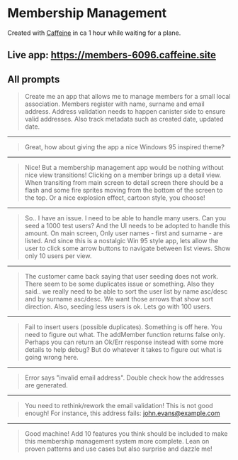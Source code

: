 # Membership Management

Created with [Caffeine](https://caffeine.ai) in ca 1 hour while waiting for a plane.

## Live app: https://members-6096.caffeine.site

## All prompts

> Create me an app that allows me to manage members for a small local association. Members register with name, surname and email address. Address validation needs to happen canister side to ensure valid addresses. Also track metadata such as created date, updated date.

---

> Great, how about giving the app a nice Windows 95 inspired theme?

---

> Nice! But a membership management app would be nothing without nice view transitions! Clicking on a member brings up a detail view. When transiting from main screen to detail screen there should be a flash and some fire sprites moving from the bottom of the screen to the top. Or a nice explosion effect, cartoon style, you choose!

---

> So.. I have an issue. I need to be able to handle many users. Can you seed a 1000 test users? And the UI needs to be adopted to handle this amount. On main screen, Only user names - first and surname - are listed. And since this is a nostalgic Win 95 style app, lets allow the user to click some arrow buttons to navigate between list views. Show only 10 users per view. 

---

> The customer came back saying that user seeding does not work. There seem to be some duplicates issue or something. Also they said.. we really need to be able to sort the user list by name asc/desc and by surname asc/desc. We want those arrows that show sort direction. Also, seeding less users is ok. Lets go with 100 users.

---

> Fail to insert users (possible duplicates). Something is off here. You need to figure out what. The addMember function returns false only. Perhaps you can return an Ok/Err response instead with some more details to help debug? But do whatever it takes to figure out what is going wrong here.

---

> Error says "invalid email address". Double check how the addresses are generated. 

---

> You need to rethink/rework the email validation! This is not good enough! For instance, this address fails: john.evans@example.com

---

> Good machine! Add 10 features you think should be included to make this membership management system more complete. Lean on proven patterns and use cases but also surprise and dazzle me!
